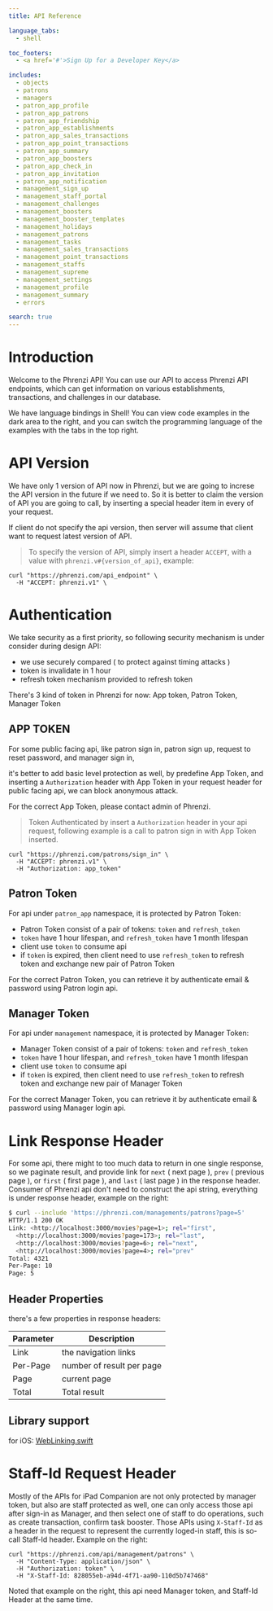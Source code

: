 ```yaml
---
title: API Reference

language_tabs:
  - shell

toc_footers:
  - <a href='#'>Sign Up for a Developer Key</a>

includes:
  - objects
  - patrons
  - managers
  - patron_app_profile
  - patron_app_patrons
  - patron_app_friendship
  - patron_app_establishments
  - patron_app_sales_transactions
  - patron_app_point_transactions
  - patron_app_summary
  - patron_app_boosters
  - patron_app_check_in
  - patron_app_invitation
  - patron_app_notification
  - management_sign_up
  - management_staff_portal
  - management_challenges
  - management_boosters
  - management_booster_templates
  - management_holidays
  - management_patrons
  - management_tasks
  - management_sales_transactions
  - management_point_transactions
  - management_staffs
  - management_supreme
  - management_settings
  - management_profile
  - management_summary
  - errors

search: true
---
```


# Introduction

Welcome to the Phrenzi API! You can use our API to access Phrenzi API endpoints, which can get
information on various establishments, transactions, and challenges in our database.

We have language bindings in Shell! You can view code examples in the dark area to the right, and you can switch the programming language of the examples with the tabs in the top right.

# API Version

We have only 1 version of API now in Phrenzi,
but we are going to increse the API version in the future if we need to.
So it is better to claim the version of API you are going to call,
by inserting a special header item in every of your request.

<aside class="success">If client do not specify the api version, then server will assume that client want to request latest version of API. </aside>

> To specify the version of API, simply insert a header `ACCEPT`, with a value with `phrenzi.v#{version_of_api}`, example:

``` shell
curl "https://phrenzi.com/api_endpoint" \
  -H "ACCEPT: phrenzi.v1" \
```

# Authentication

We take security as a first priority, so following security mechanism is under consider during design API:

* we use securely compared ( to protect against timing attacks )
* token is invalidate in 1 hour
* refresh token mechanism provided to refresh token

There's 3 kind of token in Phrenzi for now: App token, Patron Token, Manager Token

## APP TOKEN

For some public facing api, like patron sign in, patron sign up, request to reset password,  and manager sign in,

it's better to add basic level protection as well, by predefine App Token, and inserting a
`Authorization` header with App Token in your request header for public facing api, we can block anonymous attack.

For the correct App Token, please contact admin of Phrenzi.

> Token Authenticated by insert a `Authorization` header in your api request, following example is a call to patron sign in with App Token inserted.

``` shell
curl "https://phrenzi.com/patrons/sign_in" \
  -H "ACCEPT: phrenzi.v1" \
  -H "Authorization: app_token"
```

## Patron Token

For api under `patron_app` namespace, it is protected by Patron Token:

* Patron Token consist of a pair of tokens: `token` and `refresh_token`
* `token` have 1 hour lifespan, and `refresh_token` have 1 month lifespan
* client use `token` to consume api
* if `token` is expired, then client need to use `refresh_token` to refresh token and exchange new pair of Patron Token

For the correct Patron Token, you can retrieve it by authenticate email & password using Patron login api.

## Manager Token

For api under `management` namespace, it is protected by Manager Token:

* Manager Token consist of a pair of tokens: `token` and `refresh_token`
* `token` have 1 hour lifespan, and `refresh_token` have 1 month lifespan
* client use `token` to consume api
* if `token` is expired, then client need to use `refresh_token` to refresh token and exchange new pair of Manager Token

For the correct Manager Token, you can retrieve it by authenticate email & password using Manager login api.

# Link Response Header

For some api, there might to too much data to return in one single response, so we paginate result,
and provide link for `next` ( next page ), `prev` ( previous page ), or `first` ( first page ), and `last` ( last page ) in the response header. Consumer of Phrenzi api don't need to construct the api string, everything is under response header, example on the right:

``` bash
$ curl --include 'https://phrenzi.com/managements/patrons?page=5'
HTTP/1.1 200 OK
Link: <http://localhost:3000/movies?page=1>; rel="first",
  <http://localhost:3000/movies?page=173>; rel="last",
  <http://localhost:3000/movies?page=6>; rel="next",
  <http://localhost:3000/movies?page=4>; rel="prev"
Total: 4321
Per-Page: 10
Page: 5
```

## Header Properties

there's a few properties in response headers:

Parameter | Description
--------- | ----------
Link | the navigation links
Per-Page | number of result per page
Page | current page
Total | Total result

## Library support

for iOS: [WebLinking.swift](https://github.com/kylef/WebLinking.swift)

# Staff-Id Request Header

Mostly of the APIs for iPad Companion are not only protected by manager token, but also are staff protected as well, one can only access those api after sign-in as Manager, and then select one of staff to do operations, such as create transaction, confirm task booster. Those APIs using `X-Staff-Id` as a header in the request to represent the currently loged-in staff, this is so-call Staff-Id header. Example on the right:

```shell
curl "https://phrenzi.com/api/management/patrons" \
  -H "Content-Type: application/json" \
  -H "Authorization: token" \
  -H "X-Staff-Id: 828055eb-a94d-4f71-aa90-110d5b747468"
```

Noted that example on the right, this api need Manager token, and Staff-Id Header at the same time.
